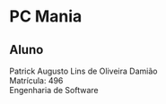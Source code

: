 # PC Mania

## Aluno
Patrick Augusto Lins de Oliveira Damião\
Matrícula: 496\
Engenharia de Software
